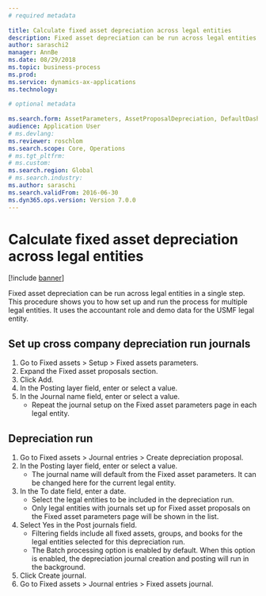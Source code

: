 ```yaml
--- 
# required metadata 
 
title: Calculate fixed asset depreciation across legal entities
description: Fixed asset depreciation can be run across legal entities in a single step. 
author: saraschi2
manager: AnnBe 
ms.date: 08/29/2018
ms.topic: business-process 
ms.prod:  
ms.service: dynamics-ax-applications 
ms.technology:  
 
# optional metadata 
 
ms.search.form: AssetParameters, AssetProposalDepreciation, DefaultDashboard, LedgerJournalTable   
audience: Application User 
# ms.devlang:  
ms.reviewer: roschlom
ms.search.scope: Core, Operations 
# ms.tgt_pltfrm:  
# ms.custom:  
ms.search.region: Global
# ms.search.industry: 
ms.author: saraschi
ms.search.validFrom: 2016-06-30 
ms.dyn365.ops.version: Version 7.0.0 
---
```

# Calculate fixed asset depreciation across legal entities

[!include [banner](../../includes/banner.md)]

Fixed asset depreciation can be run across legal entities in a single step. This procedure shows you to how set up and run the process for multiple legal entities. It uses the accountant role and demo data for the USMF legal entity.


## Set up cross company depreciation run journals
1. Go to Fixed assets > Setup > Fixed assets parameters.
2. Expand the Fixed asset proposals section.
3. Click Add.
4. In the Posting layer field, enter or select a value.
5. In the Journal name field, enter or select a value.
    * Repeat the journal setup on the Fixed asset parameters page in each legal entity.  

## Depreciation run
1. Go to Fixed assets > Journal entries > Create depreciation proposal.
2. In the Posting layer field, enter or select a value.
    * The journal name will default from the Fixed asset parameters. It can be changed here for the current legal entity.  
3. In the To date field, enter a date.
    * Select the legal entities to be included in the depreciation run.  
    * Only legal entities with journals set up for Fixed asset proposals on the Fixed asset parameters page will be shown in the list.  
4. Select Yes in the Post journals field.
    * Filtering fields include all fixed assets, groups, and books for the legal entities selected for this depreciation run.  
    * The Batch processing option is enabled by default. When this option is enabled, the depreciation journal creation and posting will run in the background.  
5. Click Create journal.
6. Go to Fixed assets > Journal entries > Fixed assets journal.

